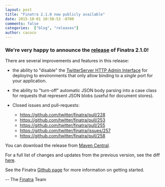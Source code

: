 ```yaml
---
layout: post
title: "Finatra 2.1.0 now publicly available"
date: 2015-10-01 10:50:53 -0700
comments: false
categories:  ["blog", "releases"]
author: cacoco
---
```


### We're very happy to announce the [release](https://github.com/twitter/finatra/releases/tag/v2.1.0)  of Finatra 2.1.0!

There are several improvements and features in this release:

- the ability to "disable" the [TwitterServer HTTP Admin Interface](http://twitter.github.io/twitter-server/Features.html#http-admin-interface) for deploying to environments that only allow binding to a *single* port for your application.
- the ability to "turn-off" automatic JSON body parsing into a case class for requests that represent JSON blobs (useful for document stores).
- Closed issues and pull-requests:

  * https://github.com/twitter/finatra/pull/228
  * https://github.com/twitter/finatra/pull/253
  * https://github.com/twitter/finatra/pull/255
  * https://github.com/twitter/finatra/issues/257
  * https://github.com/twitter/finatra/pull/258

You can download the release from [Maven Central][maven-central].

For a full list of changes and updates from the previous version, see the diff [here](https://github.com/twitter/finatra/compare/v2.0.1...v2.1.0).

See the Finatra [Github page](https://github.com/twitter/finatra) for more information on getting started.

-- The [Finatra](https://groups.google.com/forum/#!forum/finatra-users) Team

[maven-central]: http://search.maven.org/#search%7Cga%7C1%7Cg%3A%22com.twitter.finatra%22%20AND%20v%3A%222.1.0%22
